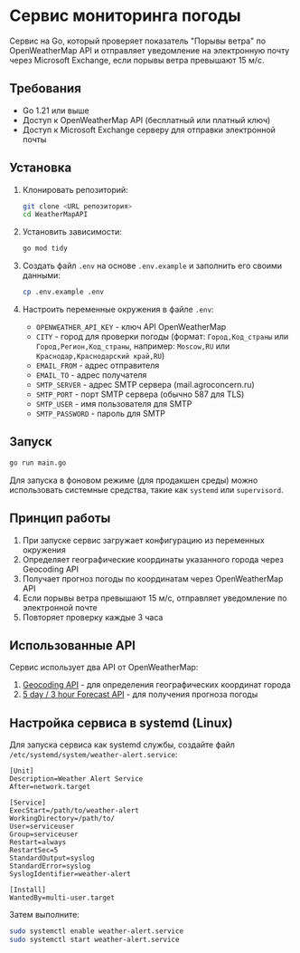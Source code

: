 # Сервис мониторинга погоды

Сервис на Go, который проверяет показатель "Порывы ветра" по OpenWeatherMap API и отправляет уведомление на электронную почту через Microsoft Exchange, если порывы ветра превышают 15 м/с.

## Требования

- Go 1.21 или выше
- Доступ к OpenWeatherMap API (бесплатный или платный ключ)
- Доступ к Microsoft Exchange серверу для отправки электронной почты

## Установка

1. Клонировать репозиторий:
   ```bash
   git clone <URL репозитория>
   cd WeatherMapAPI
   ```

2. Установить зависимости:
   ```bash
   go mod tidy
   ```

3. Создать файл `.env` на основе `.env.example` и заполнить его своими данными:
   ```bash
   cp .env.example .env
   ```

4. Настроить переменные окружения в файле `.env`:
   - `OPENWEATHER_API_KEY` - ключ API OpenWeatherMap
   - `CITY` - город для проверки погоды (формат: `Город,Код_страны` или `Город,Регион,Код_страны`, например: `Moscow,RU` или `Краснодар,Краснодарский край,RU`)
   - `EMAIL_FROM` - адрес отправителя
   - `EMAIL_TO` - адрес получателя
   - `SMTP_SERVER` - адрес SMTP сервера (mail.agroconcern.ru)
   - `SMTP_PORT` - порт SMTP сервера (обычно 587 для TLS)
   - `SMTP_USER` - имя пользователя для SMTP
   - `SMTP_PASSWORD` - пароль для SMTP

## Запуск

```bash
go run main.go
```

Для запуска в фоновом режиме (для продакшен среды) можно использовать системные средства, такие как `systemd` или `supervisord`.

## Принцип работы

1. При запуске сервис загружает конфигурацию из переменных окружения
2. Определяет географические координаты указанного города через Geocoding API
3. Получает прогноз погоды по координатам через OpenWeatherMap API
4. Если порывы ветра превышают 15 м/с, отправляет уведомление по электронной почте
5. Повторяет проверку каждые 3 часа

## Использованные API

Сервис использует два API от OpenWeatherMap:
1. [Geocoding API](https://openweathermap.org/api/geocoding-api) - для определения географических координат города
2. [5 day / 3 hour Forecast API](https://openweathermap.org/forecast5) - для получения прогноза погоды

## Настройка сервиса в systemd (Linux)

Для запуска сервиса как systemd службы, создайте файл `/etc/systemd/system/weather-alert.service`:

```
[Unit]
Description=Weather Alert Service
After=network.target

[Service]
ExecStart=/path/to/weather-alert
WorkingDirectory=/path/to/
User=serviceuser
Group=serviceuser
Restart=always
RestartSec=5
StandardOutput=syslog
StandardError=syslog
SyslogIdentifier=weather-alert

[Install]
WantedBy=multi-user.target
```

Затем выполните:

```bash
sudo systemctl enable weather-alert.service
sudo systemctl start weather-alert.service
``` 